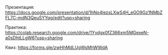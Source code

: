 Презентация: https://docs.google.com/presentation/d/1hNo4lezsLXwS4H_eGO9Gz1NMbZFL7C-mdN3QeuSYYqg/edit?usp=sharing 

Практика: https://colab.research.google.com/drive/1Yydgx0fZ366xm5MGexeN-a0sDhtLLgW6?usp=sharing

Квиз: https://forms.gle/zwHhMdLUgWsMhWWdA 
